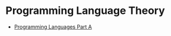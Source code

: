 # Programming Language Theory

- [Programming Languages Part A](https://github.com/leandrotk/programming-languages-design/tree/master/programming-languages-part-a)
